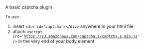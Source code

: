 A basic captcha plugin

To use -
1. insert <code>&lt;div id='captcha'&gt;&lt;/div&gt;</code> anywhere in your html file
2. attach <code>&lt;script src='https://s3.amazonaws.com/captcha.s/captcha.s.min.js' /&gt;</code> in the very end of your body element
